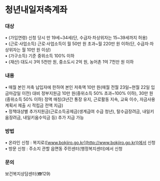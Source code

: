 # 청년내일저축계좌

### 대상

• (가입연령) 신청 당시 만 19세~34세(단, 수급자·차상위자는 15~39세까지 허용)<br>
• (근로·사업소득) 근로·사업소득이 월 50만 원 초과~월 220만 원 이하(단, 수급자·차상위자는 월 10만 원 이상)<br>
• (가구소득) 기준 중위소득 100% 이하<br>
• (재산) 대도시 3억 5천만 원, 중소도시 2억 원, 농어촌 1억 7천만 원 이하

### 내용

• 매월 본인 저축 납입자에 한하여 본인 저축액 10만 원(매월 전월 23일~현월 22일 입금마감일 이전) 대비 정부지원금 10만 원(중위소득 50% 초과~100% 이하), 30만 원 (중위소득 50% 이하) 정액 매칭(3년간 통장 유지, 근로활동 지속, 교육 이수, 자금사용 계획서 제출 시 적립금 전액 지급)<br>
• 정책대상별 추가지원금(근로소득공제금(생계급여 수급 청년), 탈수급장려금, 내일키움장려금, 내일키움수익금 등) 추가 지급 가능

### 방법

• 온라인 신청 : 복지로([www.bokjiro.go.kr](http://www.bokjiro.go.kr))에서 신청<br>
• 방문 신청 : 주소지 관할 읍면동 주민센터(행정복지센터)에서 신청 

### 문의

보건복지상담센터(☎129)
